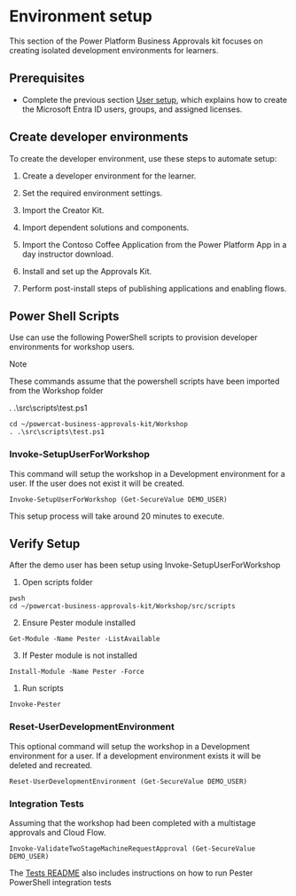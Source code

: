 
# Environment setup

This section of the Power Platform Business Approvals kit focuses on creating isolated development environments for learners.

## Prerequisites

- Complete the previous section [User setup](./user-setup.md), which explains how to create the Microsoft Entra ID users, groups, and assigned licenses.

## Create developer environments

To create the developer environment, use these steps to automate setup:

1. Create a developer environment for the learner.

1. Set the required environment settings.

1. Import the Creator Kit.

1. Import dependent solutions and components.

1. Import the Contoso Coffee Application from the Power Platform App in a day instructor download.

1. Install and set up the Approvals Kit.

1. Perform post-install steps of publishing applications and enabling flows.

## Power Shell Scripts

Use can use the following PowerShell scripts to provision developer environments for workshop users.

> [!NOTE]
> These commands assume that the powershell scripts have been imported from the Workshop folder
>
> . .\src\scripts\test.ps1

```pwsh
cd ~/powercat-business-approvals-kit/Workshop
. .\src\scripts\test.ps1
```

### Invoke-SetupUserForWorkshop

This command will setup the workshop in a Development environment for a user. If the user does not exist it will be created.

```pwsh
Invoke-SetupUserForWorkshop (Get-SecureValue DEMO_USER)
```

This setup process will take around 20 minutes to execute.

## Verify Setup

After the demo user has been setup using Invoke-SetupUserForWorkshop

1. Open scripts folder

```pwsh
pwsh
cd ~/powercat-business-approvals-kit/Workshop/src/scripts
```

2. Ensure Pester module installed

```pwsh
Get-Module -Name Pester -ListAvailable
```

3. If Pester module is not installed

```pwsh
Install-Module -Name Pester -Force
```

1. Run scripts

```pwsh
Invoke-Pester
```

### Reset-UserDevelopmentEnvironment

This optional command will setup the workshop in a Development environment for a user. If a development environment exists it will be deleted and recreated.

```pwsh
Reset-UserDevelopmentEnvironment (Get-SecureValue DEMO_USER)
```

### Integration Tests

Assuming that the workshop had been completed with a multistage approvals and Cloud Flow.

```pwsh
Invoke-ValidateTwoStageMachineRequestApproval (Get-SecureValue DEMO_USER)
```

The [Tests README](../../../Workshop/src/scripts/tests/README.md) also includes instructions on how to run Pester PowerShell integration tests

